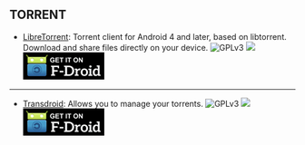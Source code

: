 <!--
    Copyright (C)  2016 PRIMOKORN.
    Permission is granted to copy, distribute and/or modify this document
    under the terms of the GNU Free Documentation License, Version 1.3
    or any later version published by the Free Software Foundation;
    with no Invariant Sections, no Front-Cover Texts, and no Back-Cover Texts.
    A copy of the license is included in the section entitled "GNU
    Free Documentation License".
-->
## TORRENT

* [LibreTorrent](http://v.ht/CnN4): Torrent client for Android 4 and later, based on libtorrent. Download and share files directly on your device.
![GPLv3](https://img.shields.io/badge/License-GPLv3-brightgreen.svg?style=flat-square)
[![](https://img.shields.io/badge/Source-Github-lightgrey.svg?style=flat-square)](https://github.com/proninyaroslav/libretorrent)  
[![](Pictures/F-Droid.png)](https://f-droid.org/repository/browse/?fdfilter=libretorrent&fdid=org.proninyaroslav.libretorrent)

***

* [Transdroid](http://v.ht/Hsl8): Allows you to manage your torrents.
![GPLv3](https://img.shields.io/badge/License-GPLv3-brightgreen.svg?style=flat-square)
[![](https://img.shields.io/badge/Source-Github-lightgrey.svg?style=flat-square)](https://github.com/erickok/transdroid)  
[![](Pictures/F-Droid.png)](http://v.ht/Hsl8)